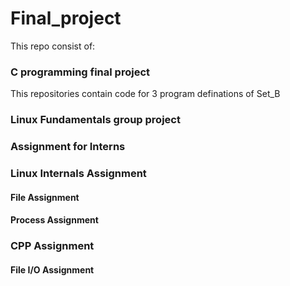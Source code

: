 # Final_project

This repo consist of:

### C programming final project 
This repositories contain code for 3 program definations of Set_B

### Linux Fundamentals group project

### Assignment for Interns

### Linux Internals Assignment

#### File Assignment
#### Process Assignment

### CPP Assignment

#### File I/O Assignment
